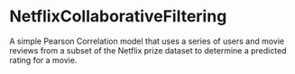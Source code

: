 # NetflixCollaborativeFiltering
A simple Pearson Correlation model that uses a series of users and movie reviews from a subset of the Netflix prize dataset to determine a predicted rating for a movie. 
